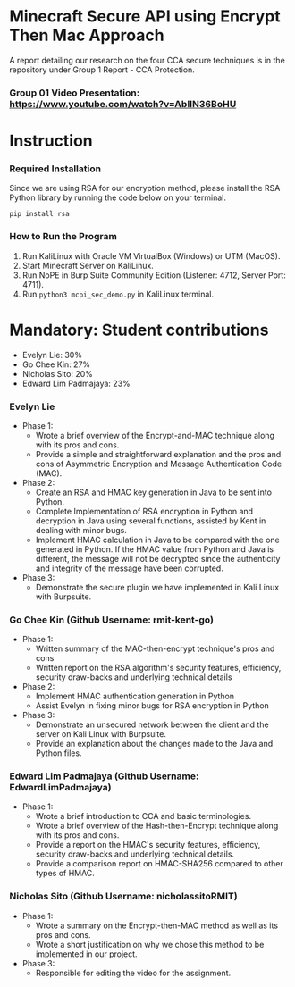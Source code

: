 # Minecraft Secure API using Encrypt Then Mac Approach

A report detailing our research on the four CCA secure techniques is in the repository under Group 1 Report - CCA Protection.

### Group 01 Video Presentation: https://www.youtube.com/watch?v=AbIlN36BoHU

# Instruction
### Required Installation
Since we are using RSA for our encryption method, please install the RSA Python library by running the code below on your terminal. 
```
pip install rsa
```

### How to Run the Program
1) Run KaliLinux with Oracle VM VirtualBox (Windows) or UTM (MacOS).
2) Start Minecraft Server on KaliLinux.
3) Run NoPE in Burp Suite Community Edition (Listener: 4712, Server Port: 4711).
4) Run ```python3 mcpi_sec_demo.py``` in KaliLinux terminal.

# Mandatory: Student contributions
- Evelyn Lie: 30%
- Go Chee Kin: 27%
- Nicholas Sito: 20%
- Edward Lim Padmajaya: 23%

### Evelyn Lie
- Phase 1: 
    - Wrote a brief overview of the Encrypt-and-MAC technique along with its pros and cons.
    - Provide a simple and straightforward explanation and the pros and cons of Asymmetric Encryption and Message Authentication Code (MAC).
- Phase 2:
    - Create an RSA and HMAC key generation in Java to be sent into Python. 
    - Complete Implementation of RSA encryption in Python and decryption in Java using several functions, assisted by Kent in dealing with minor bugs.
    - Implement HMAC calculation in Java to be compared with the one generated in Python. If the HMAC value from Python and Java is different, the message will not be decrypted since the authenticity and integrity of the message have been corrupted.
- Phase 3:
    - Demonstrate the secure plugin we have implemented in Kali Linux with Burpsuite.

### Go Chee Kin (Github Username: rmit-kent-go)
- Phase 1:
    - Written summary of the MAC-then-encrypt technique's pros and cons
    - Written report on the RSA algorithm's security features, efficiency, security draw-backs and underlying technical details
- Phase 2:
    - Implement HMAC authentication generation in Python
    - Assist Evelyn in fixing minor bugs for RSA encryption in Python
- Phase 3:
    - Demonstrate an unsecured network between the client and the server on Kali Linux with Burpsuite.
    - Provide an explanation about the changes made to the Java and Python files.

### Edward Lim Padmajaya (Github Username: EdwardLimPadmajaya)
- Phase 1: 
    - Wrote a brief introduction to CCA and basic terminologies.
    - Wrote a brief overview of the Hash-then-Encrypt technique along with its pros and cons.
    - Provide a report on the HMAC's security features, efficiency, security draw-backs and underlying technical details.
    - Provide a comparison report on HMAC-SHA256 compared to other types of HMAC.

### Nicholas Sito (Github Username: nicholassitoRMIT)
- Phase 1:
    - Wrote a summary on the Encrypt-then-MAC method as well as its pros and cons.
    - Wrote a short justification on why we chose this method to be implemented in our project.
- Phase 3:
    - Responsible for editing the video for the assignment.
